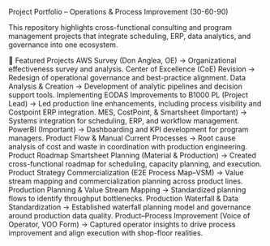 Project Portfolio – Operations & Process Improvement (30-60-90)

This repository highlights cross-functional consulting and program management projects that integrate scheduling, ERP, data analytics, and governance into one ecosystem.

🔑 Featured Projects
AWS Survey (Don Anglea, OE) → Organizational effectiveness survey and analysis.
Center of Excellence (CoE) Revision → Redesign of operational governance and best-practice alignment.
Data Analysis & Creation → Development of analytic pipelines and decision support tools.
Implementing EODAS Improvements to B1000 PL (Project Lead) → Led production line enhancements, including process visibility and Costpoint ERP integration.
MES, CostPoint, & Smartsheet (Important) → Systems integration for scheduling, ERP, and workflow management.
PowerBI (Important) → Dashboarding and KPI development for program managers.
Product Flow & Manual Current Processes → Root cause analysis of cost and waste in coordination with production engineering.
Product Roadmap Smartsheet Planning (Material & Production) → Created cross-functional roadmap for scheduling, capacity planning, and execution.
Product Strategy Commercialization (E2E Process Map–VSM) → Value stream mapping and commercialization planning across product lines.
Production Planning & Value Stream Mapping → Standardized planning flows to identify throughput bottlenecks.
Production Waterfall & Data Standardization → Established waterfall planning model and governance around production data quality.
Product–Process Improvement (Voice of Operator, VOO Form) → Captured operator insights to drive process improvement and align execution with shop-floor realities.
